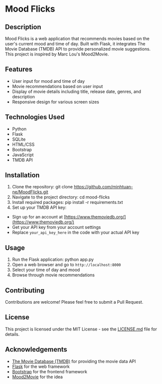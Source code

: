 # Mood Flicks

## Description

Mood Flicks is a web application that recommends movies based on the user's current mood and time of day. Built with Flask, it integrates The Movie Database (TMDB) API to provide personalized movie suggestions.
This project is inspired by Marc Lou's Mood2Movie.

## Features

- User input for mood and time of day
- Movie recommendations based on user input
- Display of movie details including title, release date, genres, and description
- Responsive design for various screen sizes

## Technologies Used

- Python
- Flask
- SQLite
- HTML/CSS
- Bootstrap
- JavaScript
- TMDB API

## Installation

1. Clone the repository:
   git clone https://github.com/minhtuan-ne/MoodFlicks.git
2. Navigate to the project directory:
   cd mood-flicks
3. Install required packages:
   pip install -r requirements.txt
4. Set up your TMDB API key:

- Sign up for an account at [https://www.themoviedb.org/](https://www.themoviedb.org/)
- Get your API key from your account settings
- Replace `your_api_key_here` in the code with your actual API key

## Usage

1. Run the Flask application:
   python app.py
2. Open a web browser and go to `http://localhost:8000`
3. Select your time of day and mood
4. Browse through movie recommendations

## Contributing

Contributions are welcome! Please feel free to submit a Pull Request.

## License

This project is licensed under the MIT License - see the [LICENSE.md](LICENSE.md) file for details.

## Acknowledgements

- [The Movie Database (TMDB)](https://www.themoviedb.org/) for providing the movie data API
- [Flask](https://flask.palletsprojects.com/) for the web framework
- [Bootstrap](https://getbootstrap.com/) for the frontend framework
- [Mood2Movie](https://mood2movie.com/) for the idea

